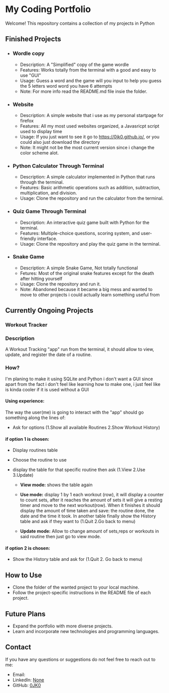 # My Coding Portfolio

Welcome! This repository contains a collection of my projects in Python

## Finished Projects

- ### Wordle copy
	- Description: A "Simplified" copy of the game wordle
	- Features: Works totally from the terminal with a good and easy to use "GUI"
	- Usage: Guess a word and the game will you input to help you guess the 5 letters word word you have 6 attempts
	- Note: For more info read the README.md file insie the folder.

- ### Website
	- Description: A simple website that i use as my personal startpage for firefox
	- Features: All my most used websites organized, a Javasricpt script used to display time
	- Usage: If you just want to see it go to https://0jk0.github.io/, or you could also just download the directory
	- Note: It might not be the most current version since i change the color scheme alot.
 
- ### Python Calculator Through Terminal
	- Description: A simple calculator implemented in Python that runs through the terminal.
	- Features: Basic arithmetic operations such as addition, subtraction, multiplication, and division.
	- Usage: Clone the repository and run the calculator from the terminal.

- ### Quiz Game Through Terminal
	- Description: An interactive quiz game built with Python for the terminal.
	- Features: Multiple-choice questions, scoring system, and user-friendly interface.
	- Usage: Clone the repository and play the quiz game in the terminal.

- ### Snake Game
	- Description: A simple Snake Game, Not totally functional
	- Fetures: Most of the original snake features except for the death after hitting yourself
	- Usage: Clone the repository and run it.
	- Note: Abandoned because it became a big mess and wanted to move to other projects i could actually learn something useful from

## Currently Ongoing Projects


### Workout Tracker

### Description

A Workout Tracking "app" run from the terminal, it should allow to view, update, and register the date of a routine.

### How?

I'm planing to make it using SQLite and Python i don't want a GUI since apart from the fact i don't feel like learning how to make one, i just feel like is kinda cooler if it is used without a GUI

#### Using experience:

The way the user(me) is going to interact with the "app" should go something along the lines of:

- Ask for options (1.Show all available Routines 2.Show Workout History)

#### if option 1 is chosen:

- Display routines table

- Choose the routine to use

- display the table for that specific routine then ask (1.View 2.Use 3.Update)
	
    - **View mode:** shows the table again
    
    - **Use mode:** display 1 by 1 each workout (row), it will display a counter to count sets, after it reaches the amount of sets it will give a resting timer and move to the next workout(row). When it finishes it should display the amount of time taken and save: the routine done, the date and the time it took. In another table finally show the History table and ask if they want to (1.Quit 2.Go back to menu)
	
	- **Update mode:** Allow to change amount of sets,reps or workouts in said routine then just go to view mode.


#### if option 2 is chosen:

- Show the History table and ask for (1.Quit 2. Go back to menu)


## How to Use
- Clone the folder of the wanted project to your local machine.
- Follow the project-specific instructions in the README file of each project.

## Future Plans
- Expand the portfolio with more diverse projects.
- Learn and incorporate new technologies and programming languages.

## Contact
If you have any questions or suggestions do not feel free to reach out to me:
- Email: 
- LinkedIn: [None](https://www.linkedin.com/in/yourusername/)
- GitHub: [0JK0](https://github.com/0JK0)


